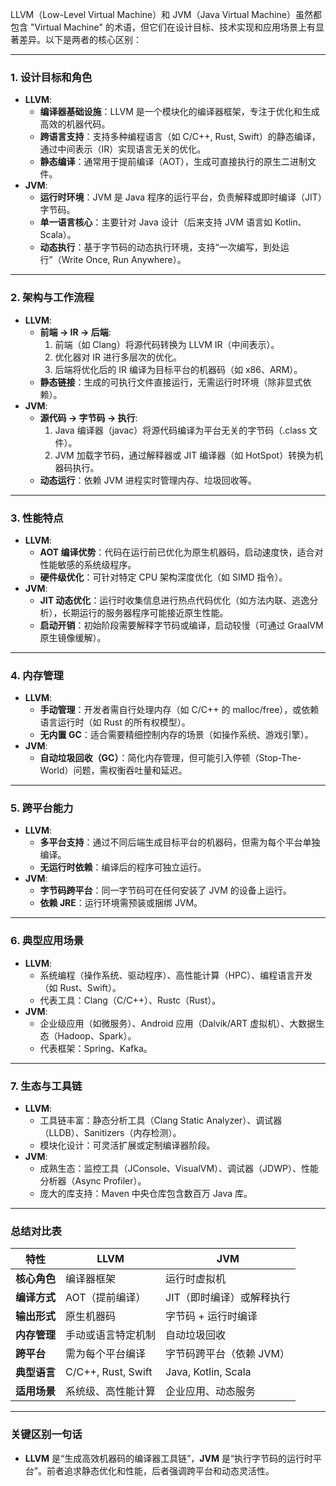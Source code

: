 LLVM（Low-Level Virtual Machine）和 JVM（Java Virtual Machine）虽然都包含 "Virtual Machine" 的术语，但它们在设计目标、技术实现和应用场景上有显著差异。以下是两者的核心区别：

---

### 1. **设计目标和角色**

- **LLVM**:
  - **编译器基础设施**：LLVM 是一个模块化的编译器框架，专注于优化和生成高效的机器代码。
  - **跨语言支持**：支持多种编程语言（如 C/C++, Rust, Swift）的静态编译，通过中间表示（IR）实现语言无关的优化。
  - **静态编译**：通常用于提前编译（AOT），生成可直接执行的原生二进制文件。
- **JVM**:
  - **运行时环境**：JVM 是 Java 程序的运行平台，负责解释或即时编译（JIT）字节码。
  - **单一语言核心**：主要针对 Java 设计（后来支持 JVM 语言如 Kotlin、Scala）。
  - **动态执行**：基于字节码的动态执行环境，支持“一次编写，到处运行”（Write Once, Run Anywhere）。

---

### 2. **架构与工作流程**

- **LLVM**:
  - **前端 → IR → 后端**:
    1. 前端（如 Clang）将源代码转换为 LLVM IR（中间表示）。
    2. 优化器对 IR 进行多层次的优化。
    3. 后端将优化后的 IR 编译为目标平台的机器码（如 x86、ARM）。
  - **静态链接**：生成的可执行文件直接运行，无需运行时环境（除非显式依赖）。
- **JVM**:
  - **源代码 → 字节码 → 执行**:
    1. Java 编译器（javac）将源代码编译为平台无关的字节码（.class 文件）。
    2. JVM 加载字节码，通过解释器或 JIT 编译器（如 HotSpot）转换为机器码执行。
  - **动态运行**：依赖 JVM 进程实时管理内存、垃圾回收等。

---

### 3. **性能特点**

- **LLVM**:
  - **AOT 编译优势**：代码在运行前已优化为原生机器码，启动速度快，适合对性能敏感的系统级程序。
  - **硬件级优化**：可针对特定 CPU 架构深度优化（如 SIMD 指令）。
- **JVM**:
  - **JIT 动态优化**：运行时收集信息进行热点代码优化（如方法内联、逃逸分析），长期运行的服务器程序可能接近原生性能。
  - **启动开销**：初始阶段需要解释字节码或编译，启动较慢（可通过 GraalVM 原生镜像缓解）。

---

### 4. **内存管理**

- **LLVM**:
  - **手动管理**：开发者需自行处理内存（如 C/C++ 的 malloc/free），或依赖语言运行时（如 Rust 的所有权模型）。
  - **无内置 GC**：适合需要精细控制内存的场景（如操作系统、游戏引擎）。
- **JVM**:
  - **自动垃圾回收（GC）**：简化内存管理，但可能引入停顿（Stop-The-World）问题，需权衡吞吐量和延迟。

---

### 5. **跨平台能力**

- **LLVM**:
  - **多平台支持**：通过不同后端生成目标平台的机器码，但需为每个平台单独编译。
  - **无运行时依赖**：编译后的程序可独立运行。
- **JVM**:
  - **字节码跨平台**：同一字节码可在任何安装了 JVM 的设备上运行。
  - **依赖 JRE**：运行环境需预装或捆绑 JVM。

---

### 6. **典型应用场景**

- **LLVM**:
  - 系统编程（操作系统、驱动程序）、高性能计算（HPC）、编程语言开发（如 Rust、Swift）。
  - 代表工具：Clang（C/C++）、Rustc（Rust）。
- **JVM**:
  - 企业级应用（如微服务）、Android 应用（Dalvik/ART 虚拟机）、大数据生态（Hadoop、Spark）。
  - 代表框架：Spring、Kafka。

---

### 7. **生态与工具链**

- **LLVM**:
  - 工具链丰富：静态分析工具（Clang Static Analyzer）、调试器（LLDB）、Sanitizers（内存检测）。
  - 模块化设计：可灵活扩展或定制编译器阶段。
- **JVM**:
  - 成熟生态：监控工具（JConsole、VisualVM）、调试器（JDWP）、性能分析器（Async Profiler）。
  - 庞大的库支持：Maven 中央仓库包含数百万 Java 库。

---

### 总结对比表

|**特性**|**LLVM**|**JVM**|
|--|--|--|
|**核心角色**|编译器框架|运行时虚拟机|
|**编译方式**|AOT（提前编译）|JIT（即时编译）或解释执行|
|**输出形式**|原生机器码|字节码 + 运行时编译|
|**内存管理**|手动或语言特定机制|自动垃圾回收|
|**跨平台**|需为每个平台编译|字节码跨平台（依赖 JVM）|
|**典型语言**|C/C++, Rust, Swift|Java, Kotlin, Scala|
|**适用场景**|系统级、高性能计算|企业应用、动态服务|

---

### 关键区别一句话

- **LLVM** 是“生成高效机器码的编译器工具链”，**JVM** 是“执行字节码的运行时平台”。前者追求静态优化和性能，后者强调跨平台和动态灵活性。
